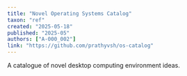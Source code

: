 ```yaml
---
title: "Novel Operating Systems Catalog"
taxon: "ref"
created: "2025-05-18"
published: "2025-05"
authors: ["A-000_002"]
link: "https://github.com/prathyvsh/os-catalog"
---
```


A catalogue of novel desktop computing environment ideas.
